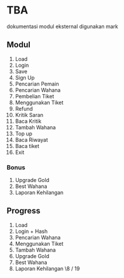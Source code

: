 # TBA
dokumentasi modul eksternal digunakan
mark

## Modul
1. Load
2. Login
3. Save
4. Sign Up
5. Pencarian Pemain
6. Pencarian Wahana
7. Pembelian Tiket
8. Menggunakan Tiket
9. Refund
10. Kritik Saran
11. Baca Kritik
12. Tambah Wahana
13. Top up
14. Baca Riwayat
15. Baca tiket
16. Exit
### Bonus
1. Upgrade Gold
2. Best Wahana
3. Laporan Kehilangan

## Progress
1. Load
2. Login + Hash
3. Pencarian Wahana
4. Menggunakan Tiket
5. Tambah Wahana
6. Upgrade Gold
7. Best Wahana
8. Laporan Kehilangan
\8 / 19
